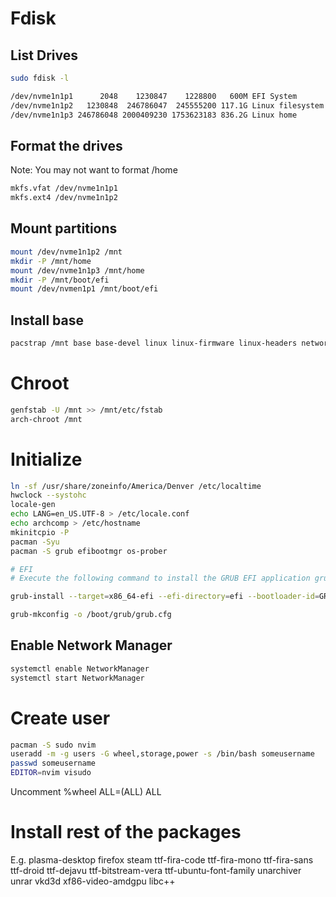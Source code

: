 # Fdisk

## List Drives

```sh
sudo fdisk -l
```

```txt
/dev/nvme1n1p1      2048    1230847    1228800   600M EFI System
/dev/nvme1n1p2   1230848  246786047  245555200 117.1G Linux filesystem
/dev/nvme1n1p3 246786048 2000409230 1753623183 836.2G Linux home
```

## Format the drives

Note: You may not want to format /home

```sh
mkfs.vfat /dev/nvme1n1p1
mkfs.ext4 /dev/nvme1n1p2
```

## Mount partitions
```sh
mount /dev/nvme1n1p2 /mnt
mkdir -P /mnt/home
mount /dev/nvme1n1p3 /mnt/home
mkdir -P /mnt/boot/efi
mount /dev/nvmen1p1 /mnt/boot/efi
```

## Install base
```sh
pacstrap /mnt base base-devel linux linux-firmware linux-headers networkmanager
```

# Chroot
```sh
genfstab -U /mnt >> /mnt/etc/fstab
arch-chroot /mnt
```

# Initialize
```sh
ln -sf /usr/share/zoneinfo/America/Denver /etc/localtime
hwclock --systohc
locale-gen
echo LANG=en_US.UTF-8 > /etc/locale.conf
echo archcomp > /etc/hostname
mkinitcpio -P
pacman -Syu
pacman -S grub efibootmgr os-prober 

# EFI
# Execute the following command to install the GRUB EFI application grubx64.efi to /boot/efi/EFI/GRUB and install its modules to /boot/grub/x86_64-efi/

grub-install --target=x86_64-efi --efi-directory=efi --bootloader-id=GRUB

grub-mkconfig -o /boot/grub/grub.cfg
```

## Enable Network Manager
```sh
systemctl enable NetworkManager
systemctl start NetworkManager
```

# Create user
```sh
pacman -S sudo nvim
useradd -m -g users -G wheel,storage,power -s /bin/bash someusername
passwd someusername
EDITOR=nvim visudo
```
Uncomment %wheel ALL=(ALL) ALL

# Install rest of the packages
E.g. plasma-desktop firefox steam ttf-fira-code ttf-fira-mono ttf-fira-sans ttf-droid ttf-dejavu ttf-bitstream-vera ttf-ubuntu-font-family unarchiver unrar vkd3d xf86-video-amdgpu libc++
